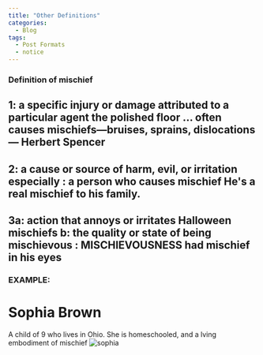 ```yaml
---
title: "Other Definitions"
categories:
  - Blog
tags:
  - Post Formats
  - notice
---
```



### Definition of mischief 

## 1: a specific injury or damage attributed to a particular agent the polished floor … often causes mischiefs—bruises, sprains, dislocations — Herbert Spencer 

## 2: a cause or source of harm, evil, or irritation especially : a person who causes mischief He's a real mischief to his family. 

## 3a: action that annoys or irritates Halloween mischiefs b: the quality or state of being mischievous : MISCHIEVOUSNESS had mischief in his eyes

### EXAMPLE:

# Sophia Brown 
A child of 9 who lives in Ohio. She is homeschooled, and a lving embodiment of mischief
![sophia](/IsometricRogue/assets/IMG-3105.jpg)
